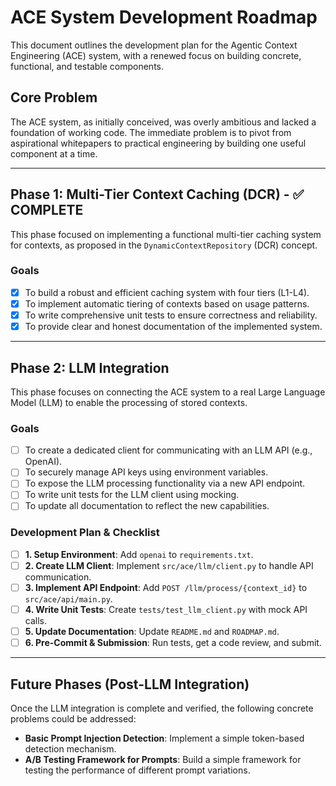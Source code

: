 # ACE System Development Roadmap

This document outlines the development plan for the Agentic Context Engineering (ACE) system, with a renewed focus on building concrete, functional, and testable components.

## Core Problem
The ACE system, as initially conceived, was overly ambitious and lacked a foundation of working code. The immediate problem is to pivot from aspirational whitepapers to practical engineering by building one useful component at a time.

---

## Phase 1: Multi-Tier Context Caching (DCR) - ✅ COMPLETE
This phase focused on implementing a functional multi-tier caching system for contexts, as proposed in the `DynamicContextRepository` (DCR) concept.

### Goals
- [x] To build a robust and efficient caching system with four tiers (L1-L4).
- [x] To implement automatic tiering of contexts based on usage patterns.
- [x] To write comprehensive unit tests to ensure correctness and reliability.
- [x] To provide clear and honest documentation of the implemented system.

---

## Phase 2: LLM Integration
This phase focuses on connecting the ACE system to a real Large Language Model (LLM) to enable the processing of stored contexts.

### Goals
- [ ] To create a dedicated client for communicating with an LLM API (e.g., OpenAI).
- [ ] To securely manage API keys using environment variables.
- [ ] To expose the LLM processing functionality via a new API endpoint.
- [ ] To write unit tests for the LLM client using mocking.
- [ ] To update all documentation to reflect the new capabilities.

### Development Plan & Checklist
- [ ] **1. Setup Environment**: Add `openai` to `requirements.txt`.
- [ ] **2. Create LLM Client**: Implement `src/ace/llm/client.py` to handle API communication.
- [ ] **3. Implement API Endpoint**: Add `POST /llm/process/{context_id}` to `src/ace/api/main.py`.
- [ ] **4. Write Unit Tests**: Create `tests/test_llm_client.py` with mock API calls.
- [ ] **5. Update Documentation**: Update `README.md` and `ROADMAP.md`.
- [ ] **6. Pre-Commit & Submission**: Run tests, get a code review, and submit.

---

## Future Phases (Post-LLM Integration)
Once the LLM integration is complete and verified, the following concrete problems could be addressed:

- **Basic Prompt Injection Detection**: Implement a simple token-based detection mechanism.
- **A/B Testing Framework for Prompts**: Build a simple framework for testing the performance of different prompt variations.

